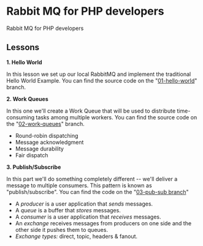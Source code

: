 # Rabbit MQ for PHP developers

Rabbit MQ for PHP developers

## Lessons

**1. Hello World**

In this lesson we set up our local RabbitMQ and implement the traditional Hello World Example. You can find the source
code on the "[01-hello-world](https://github.com/imdhemy/yt-rabbitmq/tree/01-hello-world)" branch.

**2. Work Queues**

In this one we'll create a Work Queue that will be used to distribute time-consuming tasks among multiple workers. You
can find the source code on the "[02-work-queues](https://github.com/imdhemy/yt-rabbitmq/tree/02-work-queues)" branch.

- Round-robin dispatching
- Message acknowledgment
- Message durability
- Fair dispatch

**3. Publish/Subscribe**

In this part we'll do something completely different -- we'll deliver a message to multiple consumers. This pattern is
known as "publish/subscribe". You can find the code on
the "[03-pub-sub branch](https://github.com/imdhemy/yt-rabbitmq/tree/03-pub-sub)"

- A _producer_ is a user application that _sends_ messages.
- A _queue_ is a buffer that _stores_ messages.
- A _consumer_ is a user application that _receives_ messages.
- An _exchange_ receives messages from producers on one side and the other side it pushes them to queues.
- _Exchange types:_ direct, topic, headers & fanout.

